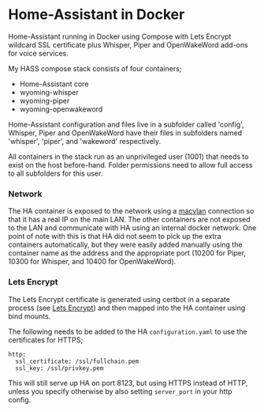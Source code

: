 # Home-Assistant in Docker

Home-Assistant running in Docker using Compose with Lets Encrypt wildcard SSL certificate plus Whisper, Piper and OpenWakeWord add-ons for voice services.

My HASS compose stack consists of four containers;
* Home-Assistant core
* wyoming-whisper
* wyoming-piper
* wyoming-openwakeword

Home-Assistant configuration and files live in a subfolder called 'config', Whisper, Piper and OpenWakeWord have their files in subfolders named 'whisper', 'piper', and 'wakeword' respectively.

All containers in the stack run as an unprivileged user (1001) that needs to exist on the host before-hand.  Folder permissions need to allow full access to all subfolders for this user.

### Network
The HA container is exposed to the network using a [macvlan](https://github.com/Fraddles/Home-Automation/tree/main/macvlan) connection so that it has a real IP on the main LAN.  The other containers are not exposed to the LAN and communicate with HA using an internal docker network.  One point of note with this is that HA did not seem to pick up the extra containers automatically, but they were easily added manually using the container name as the address and the appropriate port (10200 for Piper, 10300 for Whisper, and 10400 for OpenWakeWord).

### Lets Encrypt
The Lets Encrypt certificate is generated using certbot in a separate process (see [Lets Encrypt](https://github.com/Fraddles/Home-Automation/tree/main/Lets%20Encrypt)) and then mapped into the HA container using bind mounts.

The following needs to be added to the HA `configuration.yaml` to use the certificates for HTTPS;
```
http:
  ssl_certificate: /ssl/fullchain.pem
  ssl_key: /ssl/privkey.pem
```
This will still serve up HA on port 8123, but using HTTPS instead of HTTP, unless you specify otherwise by also setting `server_port` in your http config.
